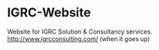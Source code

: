# IGRC-Website
Website for IGRC Solution & Consultancy services. http://www.igrcconsulting.com/ (when it goes up)
